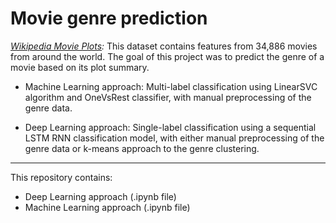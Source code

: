 # Movie genre prediction

*[Wikipedia Movie Plots](https://www.kaggle.com/datasets/jrobischon/wikipedia-movie-plots):* 
This dataset contains features from 34,886 movies from around the world. The goal of this project was to predict the genre of a movie based on its plot summary.

- Machine Learning approach: Multi-label classification using LinearSVC algorithm and OneVsRest classifier, with manual preprocessing of the genre data.
  
- Deep Learning approach: Single-label classification using a sequential LSTM RNN classification model, with either manual preprocessing of the genre data or k-means approach to the genre clustering.

--------

This repository contains:
- Deep Learning approach (.ipynb file)
- Machine Learning approach (.ipynb file)
